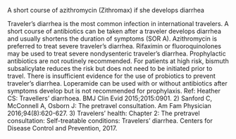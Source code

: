A short course of azithromycin (Zithromax) if she develops diarrhea

Traveler’s diarrhea is the most common infection in international travelers. A short course of antibiotics
can be taken after a traveler develops diarrhea and usually shortens the duration of symptoms (SOR A).
Azithromycin is preferred to treat severe traveler’s diarrhea. Rifaximin or fluoroquinolones may be used
to treat severe nondysenteric traveler’s diarrhea. Prophylactic antibiotics are not routinely recommended.
For patients at high risk, bismuth subsalicylate reduces the risk but does not need to be initiated prior to
travel. There is insufficient evidence for the use of probiotics to prevent traveler’s diarrhea. Loperamide
can be used with or without antibiotics after symptoms develop but is not recommended for prophylaxis.
Ref: Heather CS: Travellers’ diarrhoea. BMJ Clin Evid 2015;2015:0901. 2) Sanford C, McConnell A, Osborn J: The pretravel
consultation. Am Fam Physician 2016;94(8):620-627. 3) Travelers’ health: Chapter 2: The pretravel consultation:
Self-treatable conditions: Travelers’ diarrhea. Centers for Disease Control and Prevention, 2017.